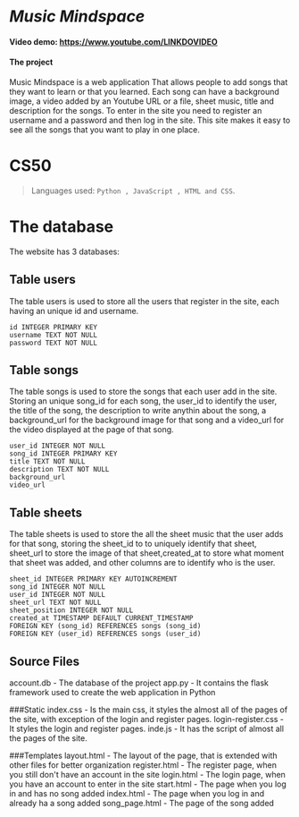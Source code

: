 # _Music Mindspace_
####  Video demo: https://www.youtube.com/LINKDOVIDEO 

####  The project 
Music Mindspace is a web application That allows people to add songs that they want to learn or that you learned. Each song can have a background image, a video added by an Youtube URL or a file, sheet music, title and description for the songs. To enter in the site you need to register an username and a password and then log in the site. This site makes it easy to see all the songs that you want to play in one place.

# CS50
> Languages used:  `Python , JavaScript , HTML and CSS`.

# The database
The website has 3 databases:

## Table users
The table users is used to store all the users that register in the site, each having an unique id and username.
```
id INTEGER PRIMARY KEY
username TEXT NOT NULL
password TEXT NOT NULL
```

## Table songs
The table songs is used to store the songs that each user add in the site. Storing an unique song_id for each song, the user_id to identify the user, the title of the song, the description to write anythin about the song, a background_url for the background image for that song and a video_url for the video displayed at the page of that song.
```
user_id INTEGER NOT NULL
song_id INTEGER PRIMARY KEY 
title TEXT NOT NULL
description TEXT NOT NULL
background_url
video_url
```

## Table sheets
The table sheets is used to store the all the sheet music that the user adds for that song, storing the sheet_id to to uniquely identify that sheet, sheet_url to store the image of that sheet,created_at to store what moment that sheet was added, and other columns are to identify who is the user. 
```
sheet_id INTEGER PRIMARY KEY AUTOINCREMENT
song_id INTEGER NOT NULL
user_id INTEGER NOT NULL
sheet_url TEXT NOT NULL
sheet_position INTEGER NOT NULL
created_at TIMESTAMP DEFAULT CURRENT_TIMESTAMP
FOREIGN KEY (song_id) REFERENCES songs (song_id)
FOREIGN KEY (user_id) REFERENCES songs (user_id)
```

## Source Files
account.db - The database of the project
app.py - It contains the flask framework used to create the web application in Python

###Static
index.css - Is the main css, it styles the almost all of the pages of the site, with exception of the login and register pages.
login-register.css - It styles the login and register pages.
inde.js - It has the script of almost all the pages of the site.

###Templates
layout.html - The layout of the page, that is extended with other files for better organization
register.html - The register page, when you still don't have an account in the site
login.html - The login page, when you have an account to enter in the site
start.html - The page when you log in and has no song added 
index.html - The page when you log in and already ha a song added
song_page.html - The page of the song added















